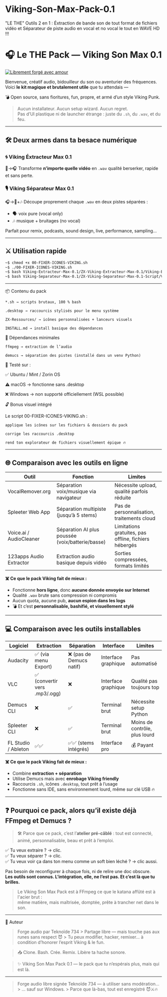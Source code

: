 # Viking-Son-Max-Pack-0.1
"LE THE" Outils 2 en 1 : Éxtraction de bande son de tout format de fichiers vidéo et Séparateur de piste audio en vocal et no vocal le tout en WAVE HD !!!

# 🎧 Le THE Pack — Viking Son Max 0.1

[![Librement forgé avec amour](https://img.shields.io/badge/Libre-Viking--Punk--Audio-red?style=flat-square&logo=gnu&logoColor=white)](https://github.com/teknoide734)

Bienvenue, créatif audio, bidouilleur du son ou aventurier des fréquences.  
Voici **le kit magique et brutalement utile** que tu attendais —  

💣 Open source, sans fioritures, fun, propre, et armé d’un style Viking Punk.

> Aucun installateur. Aucun setup wizard. Aucun regret.  
> Pas d’UI plastique ni de launcher étrange : juste du `.sh`, du `.wav`, et du feu.

---

## 🛠️ Deux armes dans ta besace numérique

### 🌀 Viking Éxtracteur Max 0.1  
🎥→🎧 Transforme **n’importe quelle vidéo** en `.wav` qualité berserker, rapide et sans perte.

### 🎙️ Viking Séparateur Max 0.1  
🎧→🎤+🎶 Découpe proprement chaque `.wav` en deux pistes séparées :

- 🗣️ voix pure (vocal only)
- 🎶 musique + bruitages (no vocal)

Parfait pour remix, podcasts, sound design, live, performance, sampling…

---

## ⚔️ Utilisation rapide

```bash
~$ chmod +x 00-FIXER-ICONES-VIKING.sh
~$ ./00-FIXER-ICONES-VIKING.sh
~$ bash Viking-Extracteur-Max-0.1/ZX-Viking-Extracteur-Max-0.1/Viking-Extracteur-Max.sh
~$ bash Viking-Separateur-Max-0.1/ZX-Viking-Separateur-Max-0.1-Script/Viking-Separateur-Max-0.1.sh
```

---

📦 Contenu du pack

    *.sh → scripts brutaux, 100 % bash

    .desktop → raccourcis stylisés pour le menu système

    ZX-Ressources/ → icônes personnalisées + lanceurs visuels

    INSTALL.md → install basique des dépendances

🔧 Dépendances minimales

    ffmpeg → extraction de l’audio

    demucs → séparation des pistes (installé dans un venv Python)

🧪 Testé sur : 

✅ Ubuntu / Mint / Zorin OS 

⚠️ macOS → fonctionne sans .desktop 

❌ Windows → non supporté officiellement (WSL possible)

🔓 Bonus visuel intégré

Le script 00-FIXER-ICONES-VIKING.sh :

    applique les icônes sur les fichiers & dossiers du pack

    corrige les raccourcis .desktop

    rend ton explorateur de fichiers visuellement épique 🔥

---

## 🌐 Comparaison avec les outils en ligne

| Outil | Fonction | Limites |
|-------|----------|---------|
| VocalRemover.org | Séparation voix/musique via navigateur | Nécessite upload, qualité parfois réduite |
| Spleeter Web App | Séparation multipiste (jusqu’à 5 stems) | Pas de personnalisation, traitements cloud |
| Voice.ai / AudioCleaner | Séparation AI plus poussée (voix/batterie/basse) | Limitations gratuites, pas offline, fichiers hébergés |
| 123apps Audio Extractor | Extraction audio basique depuis vidéo | Sorties compressées, formats limités |

**☠️ Ce que le pack Viking fait de mieux :**
- Fonctionne **hors ligne**, donc **aucune donnée envoyée sur Internet**
- Qualité `.wav` brute sans compression ni compromis
- Aucun quota, aucune pub, **aucun espion dans les logs**
- 💣 Et c’est **personnalisable, bashifié, et visuellement stylé**

---

## 💻 Comparaison avec les outils installables

| Logiciel | Extraction | Séparation | Interface | Limites |
|----------|------------|------------|-----------|---------|
| Audacity | ✅ (via menu Export) | ❌ (pas de Demucs natif) | Interface graphique | Pas automatisé |
| VLC | ✅ (convertir vers .mp3/.ogg) | ❌ | Interface graphique | Qualité pas toujours top |
| Demucs CLI | ❌ | ✅ | Terminal brut | Nécessite setup Python |
| Spleeter CLI | ❌ | ✅ | Terminal brut | Moins de contrôle, plus lourd |
| FL Studio / Ableton | ✅✅ | ✅✅ (stems intégrés) | Interface pro | 💰 Payant |

**☠️ Ce que le pack Viking fait de mieux :**
- Combine **extraction + séparation**
- Utilise Demucs mais avec **enrobage Viking friendly**
- Raccourcis `.sh`, icônes `.desktop`, tout prêt à l’usage
- Fonctionne sans IDE, sans environnement lourd, même sur clé USB 🔥

---

## ❓ Pourquoi ce pack, alors qu’il existe déjà FFmpeg et Demucs ?

> 🛠️ Parce que ce pack, c’est l’**atelier pré-câblé** : tout est connecté, animé, personnalisable, beau et prêt à l’emploi.

✅ Tu veux extraire ? → clic.  
✅ Tu veux séparer ? → clic.  
✅ Tu veux voir ça dans ton menu comme un soft bien léché ? → clic aussi.

Pas besoin de reconfigurer à chaque fois, ni de relire une doc obscure.  
**Les outils sont connus. L’intégration, elle, ne l’est pas. Et c’est là que tu brilles.**

> Le Viking Son Max Pack est à FFmpeg ce que le katana affûté est à l'acier brut :  
> même matière, mais maîtrisée, domptée, prête à trancher net dans le son.

---

💬 Auteur

> Forge audio par Teknoïde 734 > Partage libre — mais touche pas aux runes sans respect 😈 > Tu peux modifier, hacker, remixer… à condition d’honorer l’esprit Viking & le fun.

> 📥 Clone. Bash. Crée. Remix. Libère ta hache sonore.

> ✨ Viking Son Max Pack 0.1 — le pack que tu n’espérais plus, mais qui est là.

---

> Forge audio libre signée Teknoïde 734 — à utiliser sans modération… > … sauf sur Windows. > Parce que là-bas, tout est enregistré 😈⚔️🔥

